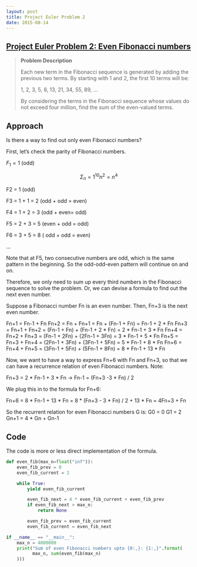 ```yaml
---
layout: post
title: Project Euler Problem 2 
date: 2015-08-14
---
```


**[Project Euler Problem 2: Even Fibonacci numbers ](https://projecteuler.net/problem=2)**
---------------------------------------------------------------------------------------

> **Problem Description**
> 
> Each new term in the Fibonacci sequence is generated by adding the previous two terms. By starting with 1 and 2, the first 10 terms will be:
>
> 1, 2, 3, 5, 8, 13, 21, 34, 55, 89, …
>
> By considering the terms in the Fibonacci sequence whose values do not exceed four million, find the sum of the even-valued terms.

**Approach**
------------

Is there a way to find out only even Fibonacci numbers?

First, let’s check the parity of Fibonacci numbers.

$F_1 = 1$ (odd)

$$\Sigma_n=1^10 n^2 = n^4$$

F2 = 1 (odd)

F3 = 1 + 1 = 2 (odd + odd = even)

F4 = 1 + 2 = 3 (odd + even= odd)

F5 = 2 + 3 = 5 (even + odd = odd)

F6 = 3 + 5 = 8 ( odd + odd = even)

…

Note that at F5, two consecutive numbers are odd, which is the same pattern in the beginning. So the odd-odd-even pattern will continue on and on.

Therefore, we only need to sum up every third numbers in the Fibonacci sequence to solve the problem. Or, we can devise a formula to find out the next even number.

Suppose a Fibonacci number Fn is an even number. Then, Fn+3 is the next even number.

Fn+1 = Fn-1 + Fn
Fn+2 = Fn + Fn+1 = Fn + (Fn-1 + Fn) = Fn-1 + 2 * Fn
Fn+3 = Fn+1 + Fn+2 = (Fn-1 + Fn) + (Fn-1 + 2 * Fn) = 2 * Fn-1 + 3 * Fn
Fn+4 = Fn+2 + Fn+3 = (Fn-1 + 2Fn) + (2Fn-1 + 3Fn) = 3 * Fn-1 + 5 * Fn
Fn+5 = Fn+3 + Fn+4 = (2Fn-1 + 3Fn) + (3Fn-1 + 5Fn) = 5 * Fn-1 + 8 * Fn
Fn+6 = Fn+4 + Fn+5 = (3Fn-1 + 5Fn) + (5Fn-1 + 8Fn) = 8 * Fn-1 + 13 * Fn

Now, we want to have a way to express Fn+6 with Fn and Fn+3, so that we can have a recurrence relation of even Fibonacci numbers. Note:

Fn+3 = 2 * Fn-1 + 3 * Fn
-> Fn-1 = (Fn+3 -3 * Fn) / 2

We plug this in to the formula for Fn+6:

Fn+6 = 8 * Fn-1 + 13 * Fn = 8 * (Fn+3 - 3 * Fn) / 2 + 13 * Fn = 4Fn+3 + Fn

So the recurrent relation for even Fibonacci numbers G is:
G0 = 0
G1 = 2
Gn+1 = 4 * Gn + Gn-1

**Code**
--------

The code is more or less direct implementation of the formula.

```python
def even_fib(max_n=float("inf")):
    even_fib_prev = 0
    even_fib_current = 2

    while True:
        yield even_fib_current

        even_fib_next = 4 * even_fib_current + even_fib_prev
        if even_fib_next > max_n:
            return None

        even_fib_prev = even_fib_current
        even_fib_current = even_fib_next

if __name__ == "__main__":
    max_n = 4000000
    print("Sum of even Fibonacci numbers upto {0:,}: {1:,}".format(
          max_n, sum(even_fib(max_n)
    )))
```
